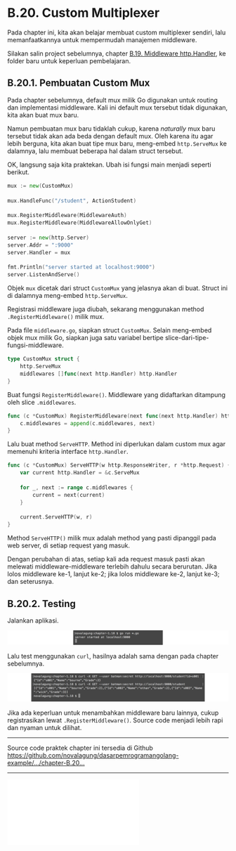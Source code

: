 # B.20. Custom Multiplexer

Pada chapter ini, kita akan belajar membuat custom multiplexer sendiri, lalu memanfaatkannya untuk mempermudah manajemen middleware.

Silakan salin project sebelumnya, chapter [B.19. Middleware http.Handler](/B-middleware-using-http-handler.html), ke folder baru untuk keperluan pembelajaran.

## B.20.1. Pembuatan Custom Mux

Pada chapter sebelumnya, default mux milik Go digunakan untuk routing dan implementasi middleware. Kali ini default mux tersebut tidak digunakan, kita akan buat mux baru.

Namun pembuatan mux baru tidaklah cukup, karena *naturally* mux baru tersebut tidak akan ada beda dengan default mux. Oleh karena itu agar lebih berguna, kita akan buat tipe mux baru, meng-embed `http.ServeMux` ke dalamnya, lalu membuat beberapa hal dalam struct tersebut.

OK, langsung saja kita praktekan. Ubah isi fungsi main menjadi seperti berikut.

```go
mux := new(CustomMux)

mux.HandleFunc("/student", ActionStudent)

mux.RegisterMiddleware(MiddlewareAuth)
mux.RegisterMiddleware(MiddlewareAllowOnlyGet)

server := new(http.Server)
server.Addr = ":9000"
server.Handler = mux

fmt.Println("server started at localhost:9000")
server.ListenAndServe()
```

Objek `mux` dicetak dari struct `CustomMux` yang jelasnya akan di buat. Struct ini di dalamnya meng-embed `http.ServeMux`.

Registrasi middleware juga diubah, sekarang menggunakan method `.RegisterMiddleware()` milik mux.

Pada file `middleware.go`, siapkan struct `CustomMux`. Selain meng-embed objek mux milik Go, siapkan juga satu variabel bertipe slice-dari-tipe-fungsi-middleware.

```go
type CustomMux struct {
    http.ServeMux
    middlewares []func(next http.Handler) http.Handler
}
```

Buat fungsi `RegisterMiddleware()`. Middleware yang didaftarkan ditampung oleh slice `.middlewares`.

```go
func (c *CustomMux) RegisterMiddleware(next func(next http.Handler) http.Handler) {
    c.middlewares = append(c.middlewares, next)
}
```

Lalu buat method `ServeHTTP`. Method ini diperlukan dalam custom mux agar memenuhi kriteria interface `http.Handler`.

```go
func (c *CustomMux) ServeHTTP(w http.ResponseWriter, r *http.Request) {
    var current http.Handler = &c.ServeMux

    for _, next := range c.middlewares {
        current = next(current)
    }

    current.ServeHTTP(w, r)
}
```

Method `ServeHTTP()` milik mux adalah method yang pasti dipanggil pada web server, di setiap request yang masuk.

Dengan perubahan di atas, setiap kali ada request masuk pasti akan melewati middleware-middleware terlebih dahulu secara berurutan. Jika lolos middleware ke-1, lanjut ke-2; jika lolos middleware ke-2, lanjut ke-3; dan seterusnya.

## B.20.2. Testing

Jalankan aplikasi.

![Run the server](images/B_http_basic_auth_2_run_server.png)

Lalu test menggunakan `curl`, hasilnya adalah sama dengan pada chapter sebelumnya.

![Consume API](images/B_http_basic_auth_3_test_api.png)

Jika ada keperluan untuk menambahkan middleware baru lainnya, cukup registrasikan lewat `.RegisterMiddleware()`. Source code menjadi lebih rapi dan nyaman untuk dilihat.

---

<div class="source-code-link">
    <div class="source-code-link-message">Source code praktek chapter ini tersedia di Github</div>
    <a href="https://github.com/novalagung/dasarpemrogramangolang-example/tree/master/chapter-B.20-custom-mux-multiplexer">https://github.com/novalagung/dasarpemrogramangolang-example/.../chapter-B.20...</a>
</div>

---

<iframe src="partial/ebooks.html" class="partial-ebooks-wrapper" frameborder="0" scrolling="no"></iframe>
